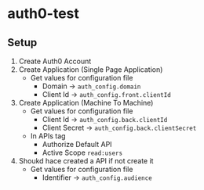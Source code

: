 # auth0-test

## Setup

1. Create Auth0 Account
2. Create Application (Single Page Application)
    - Get values for configuration file
        - Domain -> `auth_config.domain`
        - Client Id -> `auth_config.front.clientId`
3. Create Application (Machine To Machine)
    - Get values for configuration file
        - Client Id -> `auth_config.back.clientId`
        - Client Secret -> `auth_config.back.clientSecret`
    - In APIs tag
        - Authorize Default API
        - Active Scope `read:users`
4. Shoukd hace created a API if not create it
    - Get values for configuration file
        - Identifier -> `auth_config.audience`

